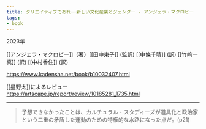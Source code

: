 ```yaml
---
title: クリエイティブであれ──新しい文化産業とジェンダー - アンジェラ・マクロビー
tags:
- book
---
```



2023年

[[アンジェラ・マクロビー]]（著）[[田中東子]] (監訳) [[中條千晴]] (訳) [[竹﨑一真]] (訳) [[中村香住]] (訳)

https://www.kadensha.net/book/b10032407.html

[[星野太]]によるレビュー https://artscape.jp/report/review/10185281_1735.html

---
> 予想できなかったことは、カルチュラル・スタディーズが道具化と政治家という二重の矛盾した運動のための特権的な水路になった点だ。(p21)

